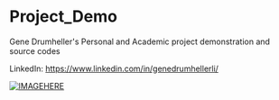 # Project_Demo
Gene Drumheller's Personal and Academic project demonstration and source codes


LinkedIn: https://www.linkedin.com/in/genedrumhellerli/



[![IMAGEHERE](https://img.youtube.com/vi/YOUTUBE_CODE/0.jpg)](https://www.youtube.com/watch?v=YOUTUBE_CODE)

